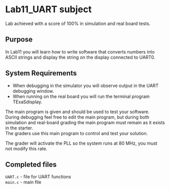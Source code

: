# Lab11_UART subject

Lab achieved with a score of 100% in simulation and real board tests.

## Purpose

In Lab11 you will learn how to write software that converts numbers into ASCII strings and display the string on the display connected to UART0.

## System Requirements

- When debugging in the simulator you will observe output in the UART debugging window. 
- When running on the real board you will run the terminal program TExaSdisplay. 

The main program is given and should be used to test your software. \
During debugging feel free to edit the main program, but during both simulation and real-board grading the main program must remain as it exists in the starter. \
The graders use this main program to control and test your solution.

The grader will activate the PLL so the system runs at 80 MHz, you must not modify this rate.

## Completed files

`UART.c` - file for UART functions \
`main.c` - main file
